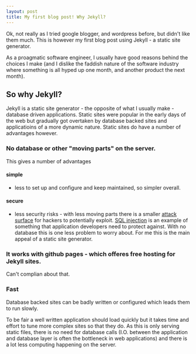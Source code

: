```yaml
---
layout: post
title: My first blog post! Why Jekyll? 
---
```


Ok, not really as I tried google blogger, and wordpress before, but didn't like them much.
This is however my first blog post using Jekyll - a static site generator. 

As a proagmatic software engineer, I usually have good reasons behind the choices I make (and I dislike the faddish nature of the software industry where something is all hyped up one month, and another product the next month).

## So why Jekyll?


Jekyll is a static site generator - the opposite of what I usually make - database driven applications. Static sites were popular in the early days of the web but gradually got overtaken by database backed sites and applicatioins of a more dynamic nature. 
Static sites do have a number of advantages however. 

### No database or other "moving parts" on the server. 
This gives a number of advantages

#### simple
 - less to set up and configure and keep maintained, so simpler overall.

#### secure
 - less security risks - with less moving parts there is a smaller [attack surface](https://en.wikipedia.org/wiki/Attack_surface) for hackers to potentially exploit. [SQL injection](https://en.wikipedia.org/wiki/SQL_injection) is an example of something that application developers need to protect against. With no database this is one less problem to worry about. For me this is the main appeal of a static site generator.


### It works with github pages - which offeres free hosting for Jekyll sites. 

Can't complian about that.

### Fast

Database backed sites can be badly written or configured which leads them to run slowly. 

To be fair a well written application should load quickly but it takes time and effort to tune more complex sites so that they do. 
As this is only serving static files, there is no need for database calls (I.O. between the application and database layer is often the bottleneck in web applications) and there is a lot less computing happening on the server. 